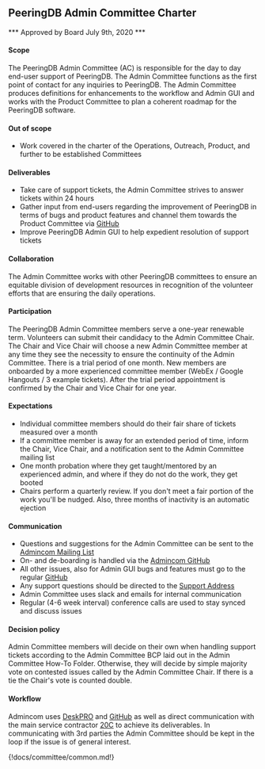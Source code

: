 ## PeeringDB Admin Committee Charter

*** Approved by Board July 9th, 2020 ***

#### Scope


The PeeringDB Admin Committee (AC) is responsible for the day to day end-user support of PeeringDB. The Admin Committee functions as the first point of contact for any inquiries to PeeringDB. The Admin Committee produces definitions for enhancements to the workflow and Admin GUI and works with the Product Committee to plan a coherent roadmap for the PeeringDB software.


#### Out of scope
- Work covered in the charter of the Operations, Outreach,  Product, and further to be established Committees


#### Deliverables
- Take care of support tickets, the Admin Committee strives to answer tickets within 24 hours
- Gather input from end-users regarding the improvement of PeeringDB in terms of bugs and product features and channel them towards the Product Committee via [GitHub](https://github.com/peeringdb/peeringdb/issues)
- Improve PeeringDB Admin GUI to help expedient resolution of support tickets


#### Collaboration
The Admin Committee works with other PeeringDB committees to ensure an equitable division of development resources in recognition of the volunteer efforts that are ensuring the daily operations.


#### Participation
The PeeringDB Admin Committee members serve a one-year renewable term. Volunteers can submit their candidacy to the Admin Committee Chair. The Chair and Vice Chair will choose a new Admin Committee member at any time they see the necessity to ensure the continuity of the Admin Committee.  There is a trial period of one month. New members are onboarded by a more experienced committee member (WebEx / Google Hangouts / 3 example tickets). After the trial period appointment is confirmed by the Chair and Vice Chair for one year.


#### Expectations
- Individual committee members should do their fair share of tickets measured over a month
- If a committee member is away for an extended period of time, inform the Chair, Vice Chair, and a notification sent to the Admin Committee mailing list
- One month probation where they get taught/mentored by an experienced admin, and where if they do not do the work, they get booted
- Chairs perform a quarterly review. If you don't meet a fair portion of the work you'll be nudged. Also, three months of inactivity is an automatic ejection


#### Communication
- Questions and suggestions for the Admin Committee can be sent to the [Admincom Mailing List](mailto:admincom@lists.peeringdb.com)
- On- and de-boarding is handled via the [Admincom GitHub](https://github.com/peeringdb/admincom/issues)
- All other issues, also for Admin GUI bugs and features must go to the regular [GitHub](https://github.com/peeringdb/peeringdb/issues)
- Any support questions should be directed to the [Support Address](mailto:support@peeringdb.com)
- Admin Committee uses slack and emails for internal communication
- Regular (4-6 week interval) conference calls are used to stay synced and discuss  issues


#### Decision policy
Admin Committee members will decide on their own when handling support tickets according to the Admin Committee BCP laid out in the Admin Committee How-To Folder. Otherwise, they will decide by simple majority vote on contested issues called by the Admin Committee Chair. If there is a tie the Chair's vote is counted double.


#### Workflow
Admincom uses [DeskPRO](https://peeringdb.deskpro.com/agent) and [GitHub](https://github.com/peeringdb/admincom/issues) as well as direct communication with the main service contractor [20C](https://20c.com/) to achieve its deliverables. In communicating with 3rd parties the Admin Committee should be kept in the loop if the issue is of general interest.


{!docs/committee/common.md!}
